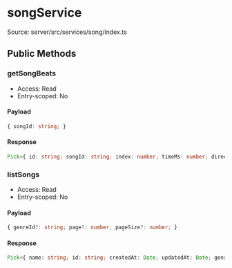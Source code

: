 # songService

Source: server/src/services/song/index.ts

## Public Methods

### getSongBeats

- Access: Read
- Entry-scoped: No

#### Payload

```ts
{ songId: string; }
```

#### Response

```ts
Pick<{ id: string; songId: string; index: number; timeMs: number; direction: import("/Users/root1/Dev/beat-sage/node_modules/.prisma/client/index").$Enums.Direction; holdMs: number; }, "index" | "timeMs" | "direction" | "holdMs">[]
```

### listSongs

- Access: Read
- Entry-scoped: No

#### Payload

```ts
{ genreId?: string; page?: number; pageSize?: number; }
```

#### Response

```ts
Pick<{ name: string; id: string; createdAt: Date; updatedAt: Date; genreId: string; src: string; }, "name" | "id" | "genreId">[]
```

